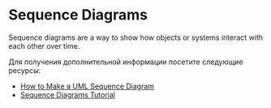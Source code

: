 # Sequence Diagrams

Sequence diagrams are a way to show how objects or systems interact with each other over time.

Для получения дополнительной информации посетите следующие ресурсы:

- [How to Make a UML Sequence Diagram](https://www.youtube.com/watch?v=pCK6prSq8aw)
- [Sequence Diagrams Tutorial](https://www.youtube.com/watch?v=cxG-qWthxt4&list=PLfoY2ARMh0hBthB9VqsQzogSouTjzkMHe&index=2)
